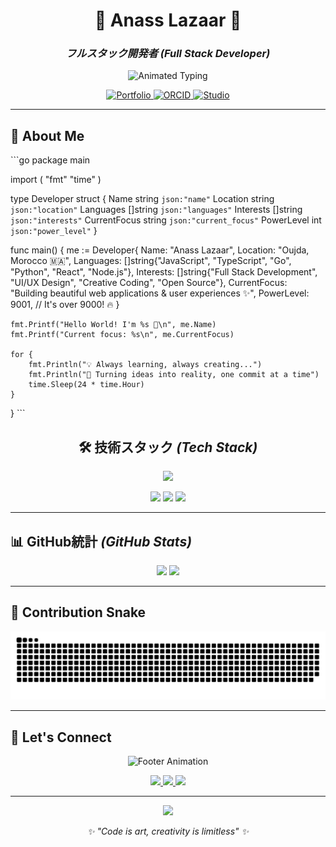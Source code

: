 <div align="center">

# 🌸 Anass Lazaar 🌸
### *フルスタック開発者* *(Full Stack Developer)*

<img src="https://readme-typing-svg.herokuapp.com?font=Fira+Code&size=24&duration=2000&pause=800&color=FF6B6B&center=true&vCenter=true&multiline=true&width=600&height=120&lines=%E2%9C%A8+Full+Stack+Developer+%F0%9F%9A%80;%F0%9F%8E%A8+Creative+Problem+Solver;%F0%9F%8C%B8+Building+Amazing+Experiences;%F0%9F%87%B2%F0%9F%87%A6+From+Morocco+%E2%9C%A8;%F0%9F%9B%A0%EF%B8%8F+Frontend+%26+Backend+Magic;%F0%9F%8C%90+Web+%26+Mobile+Apps" alt="Animated Typing" />

<br/>

<p align="center">
  <a href="https://aeneas-portfolio.vercel.app">
    <img src="https://img.shields.io/badge/🌟_Portfolio-FF6B6B?style=for-the-badge&logoColor=white&labelColor=4ECDC4" alt="Portfolio"/>
  </a>
  <a href="https://orcid.org/0009-0009-9043-496">
    <img src="https://img.shields.io/badge/📚_ORCID-4ECDC4?style=for-the-badge&logoColor=white&labelColor=FF6B6B" alt="ORCID"/>
  </a>
  <a href="https://aeneas.studio">
    <img src="https://img.shields.io/badge/🎨_Studio-FFE66D?style=for-the-badge&logoColor=black&labelColor=FF6B6B" alt="Studio"/>
  </a>
</p>

</div>

---

## 🌟 About Me

\`\`\`go
package main

import (
    "fmt"
    "time"
)

type Developer struct {
    Name         string   `json:"name"`
    Location     string   `json:"location"`
    Languages    []string `json:"languages"`
    Interests    []string `json:"interests"`
    CurrentFocus string   `json:"current_focus"`
    PowerLevel   int      `json:"power_level"`
}

func main() {
    me := Developer{
        Name:         "Anass Lazaar",
        Location:     "Oujda, Morocco 🇲🇦",
        Languages:    []string{"JavaScript", "TypeScript", "Go", "Python", "React", "Node.js"},
        Interests:    []string{"Full Stack Development", "UI/UX Design", "Creative Coding", "Open Source"},
        CurrentFocus: "Building beautiful web applications & user experiences ✨",
        PowerLevel:   9001, // It's over 9000! 🔥
    }
    
    fmt.Printf("Hello World! I'm %s 👋\n", me.Name)
    fmt.Printf("Current focus: %s\n", me.CurrentFocus)
    
    for {
        fmt.Println("💡 Always learning, always creating...")
        fmt.Println("🌸 Turning ideas into reality, one commit at a time")
        time.Sleep(24 * time.Hour)
    }
}
\`\`\`

<div align="center">

## 🛠️ 技術スタック *(Tech Stack)*

<p align="center">
  <img src="https://skillicons.dev/icons?i=js,ts,react,nextjs,nodejs,go,python,html,css,tailwind,git,github,vscode,linux&theme=dark&perline=7" />
</p>

<p align="center">
  <img src="https://img.shields.io/badge/Frontend-Power_Level_9000+-FF6B6B?style=for-the-badge&logoColor=white&labelColor=4ECDC4"/>
  <img src="https://img.shields.io/badge/Backend-Master_Rank-4ECDC4?style=for-the-badge&logoColor=white&labelColor=FFE66D"/>
  <img src="https://img.shields.io/badge/Full_Stack-∞-FFE66D?style=for-the-badge&logoColor=black&labelColor=FF6B6B"/>
</p>

</div>

---

## 📊 GitHub統計 *(GitHub Stats)*

<div align="center">

<img height="180em" src="https://github-readme-stats.vercel.app/api?username=anlazaar&show_icons=true&theme=radical&include_all_commits=true&count_private=true&bg_color=0d1117&title_color=FF6B6B&text_color=4ECDC4&icon_color=FFE66D"/>
<img height="180em" src="https://github-readme-stats.vercel.app/api/top-langs/?username=anlazaar&layout=compact&langs_count=7&theme=radical&bg_color=0d1117&title_color=FF6B6B&text_color=4ECDC4"/>

</div>

---

## 🐍 Contribution Snake

<div align="center">

<img src="https://raw.githubusercontent.com/platane/snk/output/github-contribution-grid-snake-dark.svg" alt="Snake animation" />

</div>

---

## 🌸 Let's Connect

<div align="center">

<p align="center">
  <img src="https://readme-typing-svg.herokuapp.com?font=Fira+Code&size=18&duration=3000&pause=1000&color=FF6B6B&center=true&vCenter=true&width=500&lines=Always+coding%2C+always+creating+%E2%9C%A8;Full+stack+is+my+passion+%F0%9F%9A%80;Let's+build+something+amazing+%F0%9F%8C%9F" alt="Footer Animation" />
</p>

<p align="center">
  <a href="mailto:your.email@example.com">
    <img src="https://img.shields.io/badge/📧_Email-FF6B6B?style=for-the-badge&logoColor=white&labelColor=4ECDC4"/>
  </a>
  <a href="https://linkedin.com/in/yourprofile">
    <img src="https://img.shields.io/badge/💼_LinkedIn-4ECDC4?style=for-the-badge&logoColor=white&labelColor=FFE66D"/>
  </a>
  <a href="https://twitter.com/yourhandle">
    <img src="https://img.shields.io/badge/🐦_Twitter-FFE66D?style=for-the-badge&logoColor=black&labelColor=FF6B6B"/>
  </a>
</p>

---

<p align="center">
  <img src="https://komarev.com/ghpvc/?username=anlazaar&color=FF6B6B&style=for-the-badge&label=PROFILE+VIEWS"/>
</p>

<p align="center">
  <i>✨ "Code is art, creativity is limitless" ✨</i>
</p>

</div>
